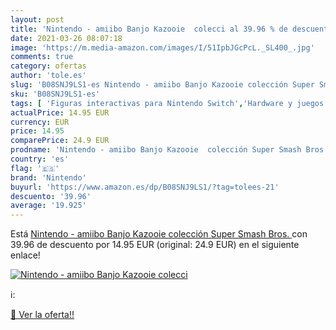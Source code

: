 ```yaml
---
layout: post
title: 'Nintendo - amiibo Banjo Kazooie  colecci al 39.96 % de descuento'
date: 2021-03-26 08:07:18
image: 'https://m.media-amazon.com/images/I/51IpbJGcPcL._SL400_.jpg'
comments: true
category: ofertas
author: 'tole.es'
slug: 'B08SNJ9LS1-es Nintendo - amiibo Banjo Kazooie colección Super Smash Bros.'
sku: 'B08SNJ9LS1-es'
tags: [ 'Figuras interactivas para Nintendo Switch','Hardware y juegos para Nintendo Switch','Sistemas precursores y micro consolas','Videojuegos','nintendo', ]
actualPrice: 14.95 EUR
currency: EUR
price: 14.95
comparePrice: 24.9 EUR
prodname: 'Nintendo - amiibo Banjo Kazooie  colección Super Smash Bros. '
country: 'es'
flag: '🇪🇸'
brand: 'Nintendo'
buyurl: 'https://www.amazon.es/dp/B08SNJ9LS1/?tag=tolees-21'
descuento: '39.96'
average: '19.925'
---
```


Está [Nintendo - amiibo Banjo Kazooie  colección Super Smash Bros. ](https://www.amazon.es/dp/B08SNJ9LS1/?tag=tolees-21) con 39.96 de descuento por 14.95 EUR (original: 24.9 EUR) en el siguiente enlace!

[![Nintendo - amiibo Banjo Kazooie  colecci](https://m.media-amazon.com/images/I/51IpbJGcPcL._SL400_.jpg)](https://www.amazon.es/dp/B08SNJ9LS1/?tag=tolees-21)

ℹ️:


[🛒 Ver la oferta!!](https://www.amazon.es/dp/B08SNJ9LS1/?tag=tolees-21)
